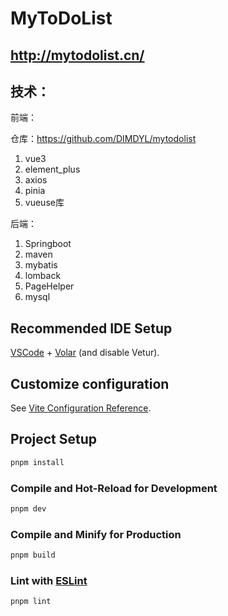  # MyToDoList

## http://mytodolist.cn/

## 技术：

前端：

仓库：https://github.com/DIMDYL/mytodolist

1. vue3
2. element_plus
3. axios
4. pinia
5. vueuse库

后端：

1. Springboot
2. maven
3. mybatis
4. lomback
5. PageHelper
6. mysql

## Recommended IDE Setup

[VSCode](https://code.visualstudio.com/) + [Volar](https://marketplace.visualstudio.com/items?itemName=Vue.volar) (and disable Vetur).

## Customize configuration

See [Vite Configuration Reference](https://vitejs.dev/config/).

## Project Setup

```sh
pnpm install
```

### Compile and Hot-Reload for Development

```sh
pnpm dev
```

### Compile and Minify for Production

```sh
pnpm build
```

### Lint with [ESLint](https://eslint.org/)

```sh
pnpm lint
```
